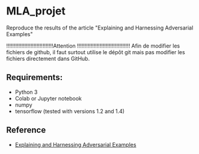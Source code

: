 # MLA_projet
Reproduce the results of the article "Explaining and Harnessing Adversarial Examples"

!!!!!!!!!!!!!!!!!!!!!!!!!!!!!!!Attention !!!!!!!!!!!!!!!!!!!!!!!!!!!!!!!!!!!
Afin de modifier les fichiers de github, il faut surtout utilise le dépôt git mais pas modifier les fichiers directement dans GitHub.  

## Requirements:

* Python 3
* Colab or Jupyter notebook
* numpy
* tensorflow (tested with versions 1.2 and 1.4)

## Reference

- [Explaining and Harnessing Adversarial Examples](https://arxiv.org/abs/1412.6572)

